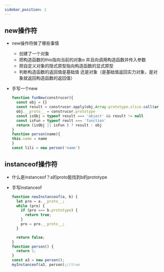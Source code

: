 ```yaml
---
sidebar_position: 1
---
```


## new操作符

- new操作符做了哪些事情

  - 创建了一个对象
  - 把构造函数的this指向当前的对象o  并且向调用构造函数并传入参数
  - 把自定义对象的隐式原型指向构造函数的显式原型
  - 判断构造函数的返回值是基础值 还是对象（是基础值返回实力对象，是对象就返回构造函数的返回值）

- 手写一个new

  ```js
  function funNew(construcor){
    const obj = {}
    const result = construcor.apply(obj,Array.prototype.slice.call(arguments,1))
    obj.__proto__ = construcor.prototype
    const isObj = typeof result === 'object' && result != null
    const isFun = typeof reult === 'function'
    return (isObj || isFun ) ? result : obj
  }
  function person(name){
  this.name = name
  }
  const lili = new person('name')
  ```

## instanceof操作符

- 什么是instanceof？a的proto能找到b的prototype

- 手写instanceof

  ```js
  function newInstanceof(a, b) {
    let pro = a.__proto__;
    while (pro) {
      if (pro === b.prototype) {
        return true;
      }
      pro = pro.__proto__;
    }
  
    return false;
  }
  function person() {
    return 1;
  }
  const a3 = new person();
  myInstanceof(a3, person);//true
  ```

  
